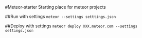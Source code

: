 #Meteor-starter
Starting place for meteor projects

##Run with settings
`meteor --settings setttings.json`

##Deploy with settings
`meteor deploy XXX.meteor.com --settings settings.json`
